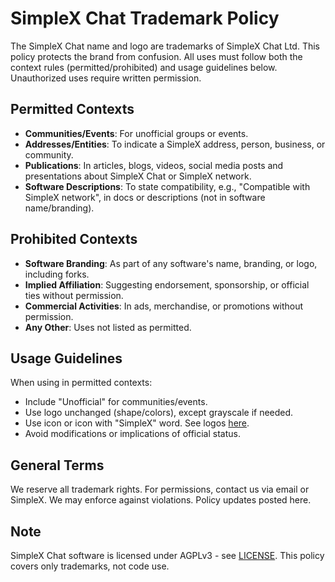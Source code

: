 # SimpleX Chat Trademark Policy

The SimpleX Chat name and logo are trademarks of SimpleX Chat Ltd. This policy protects the brand from confusion. All uses must follow both the context rules (permitted/prohibited) and usage guidelines below. Unauthorized uses require written permission.

## Permitted Contexts

- **Communities/Events**: For unofficial groups or events.
- **Addresses/Entities**: To indicate a SimpleX address, person, business, or community.
- **Publications**: In articles, blogs, videos, social media posts and presentations about SimpleX Chat or SimpleX network.
- **Software Descriptions**: To state compatibility, e.g., "Compatible with SimpleX network", in docs or descriptions (not in software name/branding).

## Prohibited Contexts

- **Software Branding**: As part of any software's name, branding, or logo, including forks.
- **Implied Affiliation**: Suggesting endorsement, sponsorship, or official ties without permission.
- **Commercial Activities**: In ads, merchandise, or promotions without permission.
- **Any Other**: Uses not listed as permitted.

## Usage Guidelines

When using in permitted contexts:
- Include "Unofficial" for communities/events.
- Use logo unchanged (shape/colors), except grayscale if needed.
- Use icon or icon with "SimpleX" word. See logos [here](../media-logos/).
- Avoid modifications or implications of official status.

## General Terms

We reserve all trademark rights. For permissions, contact us via email or SimpleX. We may enforce against violations. Policy updates posted here.

## Note

SimpleX Chat software is licensed under AGPLv3 - see [LICENSE](../LICENSE). This policy covers only trademarks, not code use.
